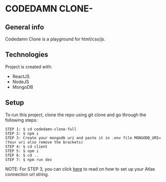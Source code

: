 
# CODEDAMN CLONE-
## General info
Codedamn Clone is a playground for html/css/js. 
    
## Technologies
Project is created with:
* ReactJS
* NodeJS
* MongoDB
    
## Setup
To run this project, clone the repo using git clone and go through the following steps:

```
STEP 1: $ cd codedamn-clone-full
STEP 2: $ npm i
STEP 3: Create your mongodb uri and paste it in .env file MONGODB_URI=(Your uri also remove the brackets)
STEP 4: $ cd client
STEP 5: $ npm i
STEP 6: $ cd ..
STEP 7: $ npm run dev
```

NOTE: For STEP 3, you can click [here](https://docs.mongodb.com/guides/cloud/connectionstring/) to read on how to set up your Atlas connection url string.
